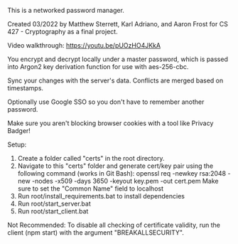 This is a networked password manager.

Created 03/2022 by Matthew Sterrett, Karl Adriano, and Aaron Frost
for CS 427 - Cryptography as a final project.

Video walkthrough: https://youtu.be/pUOzHO4JKkA

You encrypt and decrypt locally under a master password, which is passed into Argon2 key 
derivation function for use with aes-256-cbc.

Sync your changes with the server's data. Conflicts are merged based on timestamps.

Optionally use Google SSO so you don't have to remember another password.

Make sure you aren't blocking browser cookies with a tool like Privacy Badger!

Setup:
1. Create a folder called "certs" in the root directory.
2. Navigate to this "certs" folder and generate cert/key pair using the following command (works in Git Bash):
  openssl req -newkey rsa:2048 -new -nodes -x509 -days 3650 -keyout key.pem -out cert.pem
  Make sure to set the "Common Name" field to localhost
3. Run root/install_requirements.bat to install dependencies
4. Run root/start_server.bat
5. Run root/start_client.bat

Not Recommended:
To disable all checking of certificate validity,
run the client (npm start) with the argument "BREAKALLSECURITY".